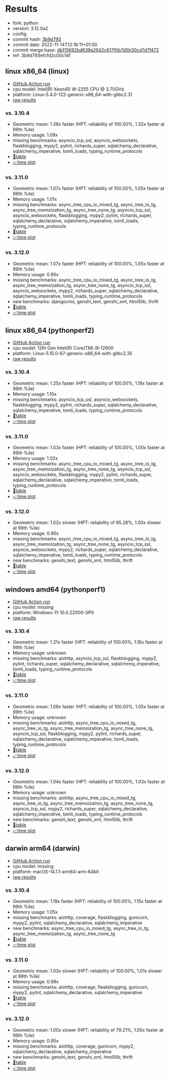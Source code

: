 # Results

- fork: python
- version: 3.12.0a2
- config: 
- commit hash: [3b9d793](https://github.com/python/cpython/commit/3b9d793)
- commit date: 2022-11-14T12:18:11+01:00
- commit merge base: [db115682bd639a2642c617f0b7d5b30cd7d7f472](https://github.com/python/cpython/commit/db115682bd639a2642c617f0b7d5b30cd7d7f472)
- ref: 3b9d793efcfd2c00c14f

## linux x86_64 (linux)

- [GitHub Action run](https://github.com/faster-cpython/benchmarking/actions/runs/4546446795)
- cpu model: Intel(R) Xeon(R) W-2255 CPU @ 3.70GHz
- platform: Linux-5.4.0-122-generic-x86_64-with-glibc2.31
- [raw results](bm-20221114-linux-x86_64-python-3b9d793efcfd2c00c14f-3.12.0a2-3b9d793.json)

### vs. 3.10.4

- Geometric mean: 1.38x faster (HPT: reliability of 100.00%, 1.32x faster at 99th %ile)
- Memory usage: 1.09x
- missing benchmarks: asyncio_tcp_ssl, asyncio_websockets, flaskblogging, mypy2, pylint, richards_super, sqlalchemy_declarative, sqlalchemy_imperative, tomli_loads, typing_runtime_protocols
- [📄table](bm-20221114-linux-x86_64-python-3b9d793efcfd2c00c14f-3.12.0a2-3b9d793-vs-3.10.4.md)
- [📈time plot](bm-20221114-linux-x86_64-python-3b9d793efcfd2c00c14f-3.12.0a2-3b9d793-vs-3.10.4.png)

### vs. 3.11.0

- Geometric mean: 1.07x faster (HPT: reliability of 100.00%, 1.05x faster at 99th %ile)
- Memory usage: 1.01x
- missing benchmarks: async_tree_cpu_io_mixed_tg, async_tree_io_tg, async_tree_memoization_tg, async_tree_none_tg, asyncio_tcp_ssl, asyncio_websockets, flaskblogging, mypy2, pylint, richards_super, sqlalchemy_declarative, sqlalchemy_imperative, tomli_loads, typing_runtime_protocols
- [📄table](bm-20221114-linux-x86_64-python-3b9d793efcfd2c00c14f-3.12.0a2-3b9d793-vs-3.11.0.md)
- [📈time plot](bm-20221114-linux-x86_64-python-3b9d793efcfd2c00c14f-3.12.0a2-3b9d793-vs-3.11.0.png)

### vs. 3.12.0

- Geometric mean: 1.07x faster (HPT: reliability of 100.00%, 1.05x faster at 99th %ile)
- Memory usage: 0.95x
- missing benchmarks: async_tree_cpu_io_mixed_tg, async_tree_io_tg, async_tree_memoization_tg, async_tree_none_tg, asyncio_tcp_ssl, asyncio_websockets, mypy2, richards_super, sqlalchemy_declarative, sqlalchemy_imperative, tomli_loads, typing_runtime_protocols
- new benchmarks: djangocms, genshi_text, genshi_xml, html5lib, thrift
- [📄table](bm-20221114-linux-x86_64-python-3b9d793efcfd2c00c14f-3.12.0a2-3b9d793-vs-3.12.0.md)
- [📈time plot](bm-20221114-linux-x86_64-python-3b9d793efcfd2c00c14f-3.12.0a2-3b9d793-vs-3.12.0.png)

## linux x86_64 (pythonperf2)

- [GitHub Action run](https://github.com/faster-cpython/benchmarking/actions/runs/4546461174)
- cpu model: 12th Gen Intel(R) Core(TM) i9-12900
- platform: Linux-5.15.0-67-generic-x86_64-with-glibc2.35
- [raw results](bm-20221114-pythonperf2-x86_64-python-3b9d793efcfd2c00c14f-3.12.0a2-3b9d793.json)

### vs. 3.10.4

- Geometric mean: 1.25x faster (HPT: reliability of 100.00%, 1.19x faster at 99th %ile)
- Memory usage: 1.10x
- missing benchmarks: asyncio_tcp_ssl, asyncio_websockets, flaskblogging, mypy2, pylint, richards_super, sqlalchemy_declarative, sqlalchemy_imperative, tomli_loads, typing_runtime_protocols
- [📄table](bm-20221114-pythonperf2-x86_64-python-3b9d793efcfd2c00c14f-3.12.0a2-3b9d793-vs-3.10.4.md)
- [📈time plot](bm-20221114-pythonperf2-x86_64-python-3b9d793efcfd2c00c14f-3.12.0a2-3b9d793-vs-3.10.4.png)

### vs. 3.11.0

- Geometric mean: 1.03x faster (HPT: reliability of 100.00%, 1.00x faster at 99th %ile)
- Memory usage: 1.02x
- missing benchmarks: async_tree_cpu_io_mixed_tg, async_tree_io_tg, async_tree_memoization_tg, async_tree_none_tg, asyncio_tcp_ssl, asyncio_websockets, flaskblogging, mypy2, pylint, richards_super, sqlalchemy_declarative, sqlalchemy_imperative, tomli_loads, typing_runtime_protocols
- [📄table](bm-20221114-pythonperf2-x86_64-python-3b9d793efcfd2c00c14f-3.12.0a2-3b9d793-vs-3.11.0.md)
- [📈time plot](bm-20221114-pythonperf2-x86_64-python-3b9d793efcfd2c00c14f-3.12.0a2-3b9d793-vs-3.11.0.png)

### vs. 3.12.0

- Geometric mean: 1.02x slower (HPT: reliability of 95.28%, 1.00x slower at 99th %ile)
- Memory usage: 0.90x
- missing benchmarks: async_tree_cpu_io_mixed_tg, async_tree_io_tg, async_tree_memoization_tg, async_tree_none_tg, asyncio_tcp_ssl, asyncio_websockets, mypy2, richards_super, sqlalchemy_declarative, sqlalchemy_imperative, tomli_loads, typing_runtime_protocols
- new benchmarks: genshi_text, genshi_xml, html5lib, thrift
- [📄table](bm-20221114-pythonperf2-x86_64-python-3b9d793efcfd2c00c14f-3.12.0a2-3b9d793-vs-3.12.0.md)
- [📈time plot](bm-20221114-pythonperf2-x86_64-python-3b9d793efcfd2c00c14f-3.12.0a2-3b9d793-vs-3.12.0.png)

## windows amd64 (pythonperf1)

- [GitHub Action run](https://github.com/faster-cpython/benchmarking/actions/runs/4511434693)
- cpu model: missing
- platform: Windows-11-10.0.22000-SP0
- [raw results](bm-20221114-pythonperf1-amd64-python-3b9d793efcfd2c00c14f-3.12.0a2-3b9d793.json)

### vs. 3.10.4

- Geometric mean: 1.21x faster (HPT: reliability of 100.00%, 1.16x faster at 99th %ile)
- Memory usage: unknown
- missing benchmarks: aiohttp, asyncio_tcp_ssl, flaskblogging, mypy2, pylint, richards_super, sqlalchemy_declarative, sqlalchemy_imperative, tomli_loads, typing_runtime_protocols
- [📄table](bm-20221114-pythonperf1-amd64-python-3b9d793efcfd2c00c14f-3.12.0a2-3b9d793-vs-3.10.4.md)
- [📈time plot](bm-20221114-pythonperf1-amd64-python-3b9d793efcfd2c00c14f-3.12.0a2-3b9d793-vs-3.10.4.png)

### vs. 3.11.0

- Geometric mean: 1.08x faster (HPT: reliability of 100.00%, 1.05x faster at 99th %ile)
- Memory usage: unknown
- missing benchmarks: aiohttp, async_tree_cpu_io_mixed_tg, async_tree_io_tg, async_tree_memoization_tg, async_tree_none_tg, asyncio_tcp_ssl, flaskblogging, mypy2, pylint, richards_super, sqlalchemy_declarative, sqlalchemy_imperative, tomli_loads, typing_runtime_protocols
- [📄table](bm-20221114-pythonperf1-amd64-python-3b9d793efcfd2c00c14f-3.12.0a2-3b9d793-vs-3.11.0.md)
- [📈time plot](bm-20221114-pythonperf1-amd64-python-3b9d793efcfd2c00c14f-3.12.0a2-3b9d793-vs-3.11.0.png)

### vs. 3.12.0

- Geometric mean: 1.04x faster (HPT: reliability of 100.00%, 1.03x faster at 99th %ile)
- Memory usage: unknown
- missing benchmarks: aiohttp, async_tree_cpu_io_mixed_tg, async_tree_io_tg, async_tree_memoization_tg, async_tree_none_tg, asyncio_tcp_ssl, mypy2, richards_super, sqlalchemy_declarative, sqlalchemy_imperative, tomli_loads, typing_runtime_protocols
- new benchmarks: genshi_text, genshi_xml, html5lib, thrift
- [📄table](bm-20221114-pythonperf1-amd64-python-3b9d793efcfd2c00c14f-3.12.0a2-3b9d793-vs-3.12.0.md)
- [📈time plot](bm-20221114-pythonperf1-amd64-python-3b9d793efcfd2c00c14f-3.12.0a2-3b9d793-vs-3.12.0.png)

## darwin arm64 (darwin)

- [GitHub Action run](https://github.com/faster-cpython/benchmarking/actions/runs/6961754304)
- cpu model: missing
- platform: macOS-14.1.1-arm64-arm-64bit
- [raw results](bm-20221114-darwin-arm64-python-3b9d793efcfd2c00c14f-3.12.0a2-3b9d793.json)

### vs. 3.10.4

- Geometric mean: 1.19x faster (HPT: reliability of 100.00%, 1.15x faster at 99th %ile)
- Memory usage: 1.05x
- missing benchmarks: aiohttp, coverage, flaskblogging, gunicorn, mypy2, pylint, sqlalchemy_declarative, sqlalchemy_imperative
- new benchmarks: async_tree_cpu_io_mixed_tg, async_tree_io_tg, async_tree_memoization_tg, async_tree_none_tg
- [📄table](bm-20221114-darwin-arm64-python-3b9d793efcfd2c00c14f-3.12.0a2-3b9d793-vs-3.10.4.md)
- [📈time plot](bm-20221114-darwin-arm64-python-3b9d793efcfd2c00c14f-3.12.0a2-3b9d793-vs-3.10.4.png)

### vs. 3.11.0

- Geometric mean: 1.03x slower (HPT: reliability of 100.00%, 1.01x slower at 99th %ile)
- Memory usage: 0.98x
- missing benchmarks: aiohttp, coverage, flaskblogging, gunicorn, mypy2, pylint, sqlalchemy_declarative, sqlalchemy_imperative
- [📄table](bm-20221114-darwin-arm64-python-3b9d793efcfd2c00c14f-3.12.0a2-3b9d793-vs-3.11.0.md)
- [📈time plot](bm-20221114-darwin-arm64-python-3b9d793efcfd2c00c14f-3.12.0a2-3b9d793-vs-3.11.0.png)

### vs. 3.12.0

- Geometric mean: 1.00x slower (HPT: reliability of 79.21%, 1.00x faster at 99th %ile)
- Memory usage: 0.95x
- missing benchmarks: aiohttp, coverage, gunicorn, mypy2, sqlalchemy_declarative, sqlalchemy_imperative
- new benchmarks: genshi_text, genshi_xml, html5lib, thrift
- [📄table](bm-20221114-darwin-arm64-python-3b9d793efcfd2c00c14f-3.12.0a2-3b9d793-vs-3.12.0.md)
- [📈time plot](bm-20221114-darwin-arm64-python-3b9d793efcfd2c00c14f-3.12.0a2-3b9d793-vs-3.12.0.png)

